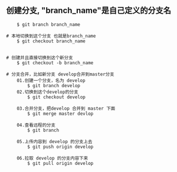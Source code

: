 ## 创建分支,  "branch_name"是自己定义的分支名
        $ git branch branch_name    

    # 本地切换到这个分支 也就是branch_name
        $ git checkout branch_name  


    # 创建并且直接切换到这个新分支
        $ git checkout -b branch_name

    # 分支合并，比如新分支 develop合并到master分支
        01.创建一个分支，名为 develop
            $ git branch develop
        02.切换到这个develop的分支
            $ git checkout develop

        03.合并分支，把develop 合并到 master 下面
            $ git merge master devlop

        04.查看远程的分支
            $ git branch

        05.上传内容到 develop 的分支上去
            $ git push origin develop

        06.拉取 develop 的分支内容下来
            $ git pull origin develop
